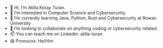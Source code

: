 - 👋 Hi, I’m Atilla Koray Turan.
- 👀 I’m interested in Computer Science and Cybersecurity.
- 🌱 I’m currently learning Java, Python, Rust and Cybersecurity at Rowan University
- 💞️ I’m looking to collaborate on anything coding or cybersecurity related.
- 📫 You can reach me on Linkedin: atilla-turan
- 😄 Pronouns: He/Him
